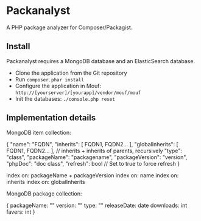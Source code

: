 Packanalyst
===========

A PHP package analyzer for Composer/Packagist.

Install
-------

Packanalyst requires a MongoDB database and an ElasticSearch database.

- Clone the application from the Git repository
- Run `composer.phar install`
- Configure the application in Mouf: `http://[yourserver]/[yourapp]/vendor/mouf/mouf`
- Init the databases: `./console.php reset`

Implementation details
----------------------

MongoDB item collection:

{
	"name": "FQDN",
	"inherits": [ FQDN1, FQDN2... ],
	"globalInherits": [ FQDN1, FQDN2... ], // inherits + inherits of parents, recursively
	"type": "class",
	"packageName": "packagename",
	"packageVersion": "version",
	"phpDoc": "doc class",
	"refresh": bool // Set to true to force refresh
}

index on: packageName + packageVersion
index on: name
index on: inherits
index on: globalInherits

MongoDB package collection:

{
	packageName: ""
	version: ""
	type: ""
	releaseDate: date
	downloads: int
	favers: int
}